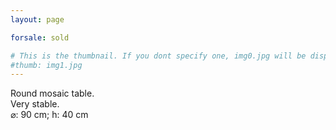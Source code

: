 ```yaml
---
layout: page

forsale: sold

# This is the thumbnail. If you dont specify one, img0.jpg will be displayed
#thumb: img1.jpg
---
```

<div>
Round mosaic table.<br>
Very stable.
</div>
<div class="dim">&#x2300;: 90 cm; h: 40 cm</div>
